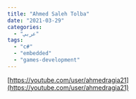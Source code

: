 ```yaml
---
title: "Ahmed Saleh Tolba"
date: "2021-03-29"
categories:
  - "عربي"
tags:
  - "c#"
  - "embedded"
  - "games-development"
---
```


[https://youtube.com/user/ahmedragia21](https://youtube.com/user/ahmedragia21)
